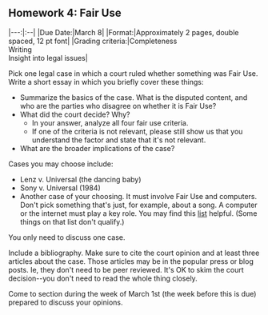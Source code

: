 ## Homework 4: Fair Use

|---:|:--|
|Due Date:|March 8|
|Format:|Approximately 2 pages, double spaced, 12 pt font|
|Grading criteria:|Completeness<br>Writing<br>Insight into legal issues|

Pick one legal case in which a court ruled whether something was Fair Use. Write a short essay in which you briefly cover these things:

- Summarize the basics of the case. What is the disputed content, and who are the parties who disagree on whether it is Fair Use?
- What did the court decide? Why?
  - In your answer, analyze all four fair use criteria.
  - If one of the criteria is not relevant, please still show us that you understand the factor and state that it's not relevant.
- What are the broader implications of the case?

Cases you may choose include:
- Lenz v. Universal (the dancing baby)
- Sony v. Universal (1984)
- Another case of your choosing. It must involve Fair Use and computers. Don't pick something that's just, for example, about a song. A computer or the internet must play a key role. You may find this [list](https://fairuse.stanford.edu/overview/fair-use/cases/) helpful. (Some things on that list don't qualify.)

You only need to discuss one case.

Include a bibliography. Make sure to cite the court opinion and at least three articles about the case. Those articles may be in the popular press or blog posts. Ie, they don't need to be peer reviewed. It's OK to skim the court decision--you don't need to read the whole thing closely.

Come to section during the week of March 1st (the week before this is due) prepared to discuss your opinions.
